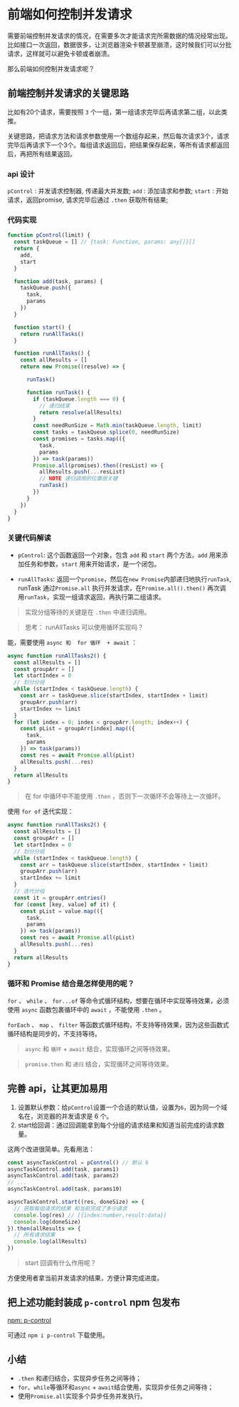 # 前端如何控制并发请求

需要前端控制并发请求的情况，在需要多次才能请求完所需数据的情况经常出现。比如接口一次返回，数据很多，让浏览器渲染卡顿甚至崩溃，这时候我们可以分批请求，这样就可以避免卡顿或者崩溃。

那么前端如何控制并发请求呢？

## 前端控制并发请求的关键思路

比如有20个请求，需要按照 `3` 个一组，第一组请求完毕后再请求第二组，以此类推。

关键思路，把请求方法和请求参数使用一个数组存起来，然后每次请求3个，请求完毕后再请求下一个3个。每组请求返回后，把结果保存起来，等所有请求都返回后，再把所有结果返回。

### api 设计

`pControl` : 并发请求控制器, 传递最大并发数; 
`add` : 添加请求和参数; 
`start` : 开始请求，返回promise, 请求完毕后通过 `.then` 获取所有结果; 

### 代码实现

```js
function pControl(limit) {
  const taskQueue = [] // {task: Function, params: any[]}[]
  return {
    add,
    start
  }

  function add(task, params) {
    taskQueue.push({
      task,
      params
    })
  }

  function start() {
    return runAllTasks()
  }

  function runAllTasks() {
    const allResults = []
    return new Promise((resolve) => {

      runTask()

      function runTask() {
        if (taskQueue.length === 0) {
          // 递归结束
          return resolve(allResults)
        }
        const needRunSize = Math.min(taskQueue.length, limit)
        const tasks = taskQueue.splice(0, needRunSize)
        const promises = tasks.map(({
          task,
          params
        }) => task(params))
        Promise.all(promises).then((resList) => {
          allResults.push(...resList)
          // NOTE 递归调用的位置很关键
          runTask()
        })
      }
    })
  }
}
```

### 关键代码解读

* `pControl`: 这个函数返回一个对象，包含 `add` 和 `start` 两个方法，`add` 用来添加任务和参数，`start` 用来开始请求，是一个闭包。

* `runAllTasks`: 返回一个`promise`，然后在`new Promise`内部递归地执行`runTask`, runTask 通过`Promise.all` 执行并发请求，在`Promise.all().then()` 再次调用`runTask`，实现一组请求返回，再执行第二组请求。

> 实现分组等待的关键是在 `.then` 中递归调用。

> 思考： runAllTasks 可以使用循环实现吗？

能，需要使用 `async 和  for 循环  + await` ：

```js
async function runAllTasks2() {
  const allResults = []
  const groupArr = []
  let startIndex = 0
  // 划分分组
  while (startIndex < taskQueue.length) {
    const arr = taskQueue.slice(startIndex, startIndex + limit)
    groupArr.push(arr)
    startIndex += limit
  }
  for (let index = 0; index < groupArr.length; index++) {
    const pList = groupArr[index].map(({
      task,
      params
    }) => task(params))
    const res = await Promise.all(pList)
    allResults.push(...res)
  }
  return allResults
}
```

> 在 for 中循环中不能使用 `.then` ，否则下一次循环不会等待上一次循环。

使用 `for of` 迭代实现：

```js
async function runAllTasks2() {
  const allResults = []
  const groupArr = []
  let startIndex = 0
  // 划分分组
  while (startIndex < taskQueue.length) {
    const arr = taskQueue.slice(startIndex, startIndex + limit)
    groupArr.push(arr)
    startIndex += limit
  }
  // 迭代分组
  const it = groupArr.entries()
  for (const [key, value] of it) {
    const pList = value.map(({
      task,
      params
    }) => task(params))
    const res = await Promise.all(pList)
    allResults.push(...res)
  }
  return allResults
}
```

### 循环和 Promise 结合是怎样使用的呢？

`for` 、 `while` 、 `for...of` 等命令式循环结构，想要在循环中实现等待效果，必须使用 `async` 函数包裹循环中的 `await` ，不能使用 `.then` 。

`forEach` 、 `map` 、 `filter` 等函数式循环结构，不支持等待效果，因为这些函数式循环结构是同步的，不支持等待。

> `async` 和 `循环` + `await` 结合，实现循环之间等待效果。

> `promise.then` 和 `递归` 结合，实现循环之间等待效果。

## 完善 api，让其更加易用

1. 设置默认参数：给`pControl`设置一个合适的默认值，设置为`6`，因为同一个域名在，浏览器的并发请求是 6 个。
2. start给回调：通过回调能拿到每个分组的请求结果和知道当前完成的请求数量。

这两个改进很简单。先看用法：

```js
const asyncTaskControl = pControl() // 默认 6 
asyncTaskControl.add(task, params1)
asyncTaskControl.add(task, params2)
// ...
asyncTaskControl.add(task, params10)

asyncTaskControl.start((res, doneSize) => {
  // 获取每组请求的结果 和当前完成了多少请求
  console.log(res) // [{index:number,result:data}] 
  console.log(doneSize)
}).then(allResults => {
  // 所有请求结果
  console.log(allResults)
})
```

> start 回调有什么作用呢？

方便使用者拿当前并发请求的结果，方便计算完成进度。

## 把上述功能封装成 `p-control` npm 包发布

[npm: p-control](https://www.npmjs.com/package/p-control)

可通过 `npm i p-control` 下载使用。

## 小结

* `.then` 和递归结合，实现异步任务之间等待；
* `for`、`while`等循环和`async` + `await`结合使用，实现异步任务之间等待；
* 使用`Promise.all`实现多个异步任务并发执行。

